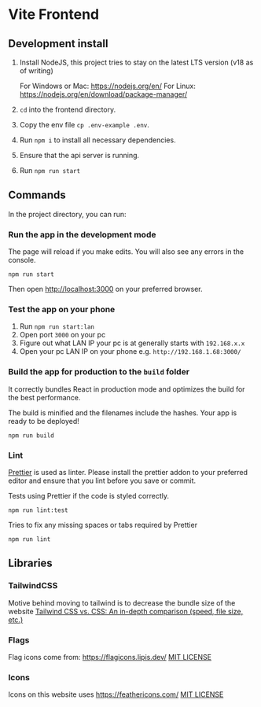 # Vite Frontend

## Development install

1. Install NodeJS, this project tries to stay on the latest LTS version (v18 as of writing)

   For Windows or Mac: https://nodejs.org/en/
   For Linux: https://nodejs.org/en/download/package-manager/

2. `cd` into the frontend directory.
3. Copy the env file `cp .env-example .env`.
4. Run `npm i` to install all necessary dependencies.
5. Ensure that the api server is running.
6. Run `npm run start`

## Commands

In the project directory, you can run:

### Run the app in the development mode

The page will reload if you make edits.
You will also see any errors in the console.

`npm run start`

Then open [http://localhost:3000](http://localhost:3000) on your preferred browser.

### Test the app on your phone

1. Run `npm run start:lan`
2. Open port `3000` on your pc
3. Figure out what LAN IP your pc is at generally starts with `192.168.x.x`
4. Open your pc LAN IP on your phone e.g. `http://192.168.1.68:3000/`

### Build the app for production to the `build` folder

It correctly bundles React in production mode and optimizes the build for the best performance.

The build is minified and the filenames include the hashes.
Your app is ready to be deployed!

`npm run build`

### Lint

[Prettier](https://prettier.io/) is used as linter.
Please install the prettier addon to your preferred editor and ensure that you lint before you save or commit.

Tests using Prettier if the code is styled correctly.

`npm run lint:test`

Tries to fix any missing spaces or tabs required by Prettier

`npm run lint`

## Libraries

### TailwindCSS

Motive behind moving to tailwind is to decrease the bundle size of the website [Tailwind CSS vs. CSS: An in-depth comparison (speed, file size, etc.)](https://www.programonaut.com/tailwind-css-vs-css-an-in-depth-comparison-speed-file-size-etc/)

### Flags

Flag icons come from: https://flagicons.lipis.dev/
[MIT LICENSE](https://github.com/lipis/flag-icons/blob/main/LICENSE)

### Icons

Icons on this website uses https://feathericons.com/
[MIT LICENSE](https://github.com/feathericons/feather/blob/master/LICENSE)
